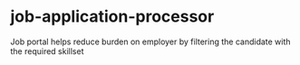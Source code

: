 # job-application-processor
Job portal helps reduce burden on employer by filtering the candidate with the required skillset
